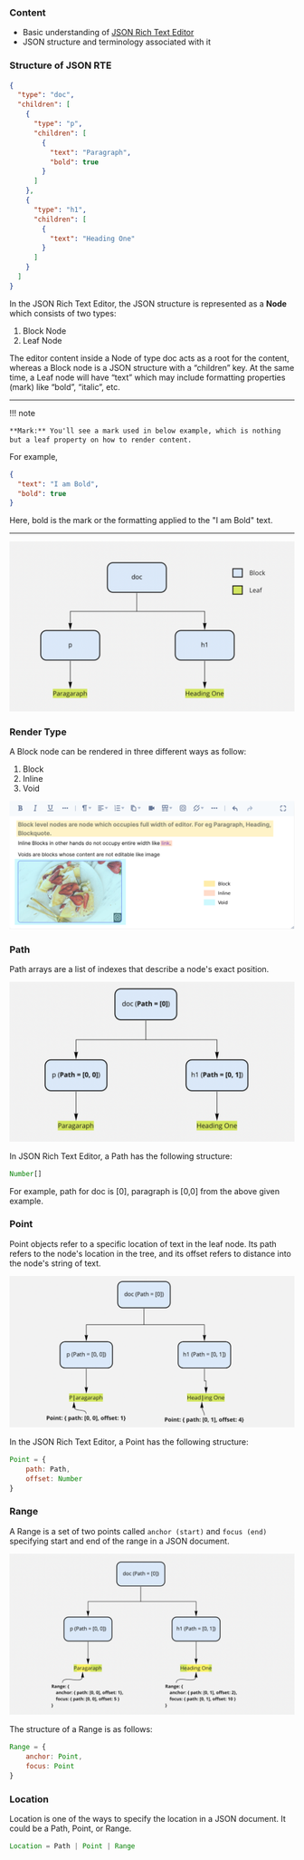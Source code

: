 ### Content
* Basic understanding of [JSON Rich Text Editor](https://www.contentstack.com/docs/developers/json-rich-text-editor/about-json-rich-text-editor/)
* JSON structure and terminology associated with it


### Structure of JSON RTE


```json
{
  "type": "doc",
  "children": [
    {
      "type": "p",
      "children": [
        {
          "text": "Paragraph",
          "bold": true
        }
      ]
    },
    {
      "type": "h1",
      "children": [
        {
          "text": "Heading One"
        }
      ]
    }
  ]
}
```


In the JSON Rich Text Editor, the JSON structure is represented as a **Node** which consists of two types:

1. Block Node
2. Leaf Node

The editor content inside a Node of type doc acts as a root for the content, whereas a Block node is a JSON structure with a “children” key. At the same time, a Leaf node will have “text” which may include formatting properties (mark) like “bold”, “italic”, etc. 

----
!!! note

    **Mark:** You'll see a mark used in below example, which is nothing but a leaf property on how to render content.

For example,
```json
{ 
  "text": "I am Bold", 
  "bold": true 
} 
```

Here, bold is the mark or the formatting applied to the "I am Bold" text.

----

![Block Leaf Image](img/prerequisites/block_leaf.png "Block Leaf")



### Render Type

A Block node can be rendered in three different ways as follow:



1. Block
2. Inline 
3. Void 

![Block Types](img/prerequisites/block_types.png "Block Types")



### Path

Path arrays are a list of indexes that describe a node's exact position.

![Path](img/prerequisites/path.png "Path")


In JSON Rich Text Editor, a Path has the following structure: 


```javascript
Number[]
```

For example, path for doc is [0], paragraph is [0,0] from the above given example.


### Point

Point objects refer to a specific location of text in the leaf node. Its path refers to the node's location in the tree, and its offset refers to distance into the node's string of text. 


![Point](img/prerequisites/point.png "Point")


In the JSON Rich Text Editor, a Point has the following structure:


```javascript
Point = { 
    path: Path, 
    offset: Number 
}
```



### Range

A Range is a set of two points called `anchor (start)` and `focus (end)` specifying start and end of the range in a JSON document.


![Range](img/prerequisites/range.png "Range")


The structure of a Range is as follows:


```javascript
Range = { 
    anchor: Point, 
    focus: Point 
}
```



### Location

Location is one of the ways to specify the location in a JSON document.  It could be a Path, Point, or Range.

```ts
Location = Path | Point | Range
```
